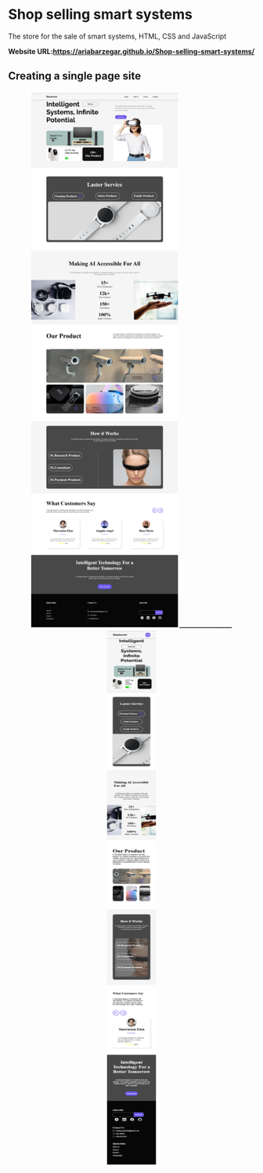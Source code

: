 # Shop selling smart systems
The store for the sale of smart systems, HTML, CSS and JavaScript

<b>Website URL:<b/><a href="https://ariabarzegar.github.io/Shop-selling-smart-systems">https://ariabarzegar.github.io/Shop-selling-smart-systems/<a/>
<h2>Creating a single page site </h2>
<div align="center">
  <img src="https://raw.githubusercontent.com/ariabarzegar/Shop-selling-smart-systems/refs/heads/main/image/screencapture-file-C-Users-Lenovo-Desktop-New-folder-5-Shop-selling-smart-systems-index-html-2024-11-27-00_02_43.png" width="300px"/>
<span>________________</span>
  <img src="https://raw.githubusercontent.com/ariabarzegar/Shop-selling-smart-systems/refs/heads/main/image/screencapture-file-C-Users-Lenovo-Desktop-New-folder-5-Shop-selling-smart-systems-index-html-2024-11-27-00_05_46.png" width="100px" height="1092px" />
</div>
